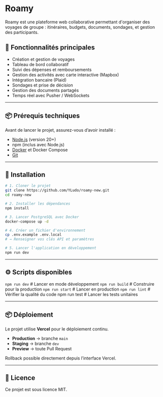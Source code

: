 
# Roamy

Roamy est une plateforme web collaborative permettant d'organiser des voyages de groupe : itinéraires, budgets, documents, sondages, et gestion des participants.

## 🚀 Fonctionnalités principales

- Création et gestion de voyages
- Tableau de bord collaboratif
- Suivi des dépenses et remboursements
- Gestion des activités avec carte interactive (Mapbox)
- Intégration bancaire (Plaid)
- Sondages et prise de décision
- Gestion des documents partagés
- Temps réel avec Pusher / WebSockets

---

## 📦 Prérequis techniques

Avant de lancer le projet, assurez-vous d’avoir installé :

- [Node.js](https://nodejs.org/) (version 20+)
- npm (inclus avec Node.js)
- [Docker](https://www.docker.com/) et Docker Compose
- [Git](https://git-scm.com/)

---

## 🔧 Installation

```bash
# 1. Cloner le projet
git clone https://github.com/YLudo/roamy-new.git
cd roamy-new

# 2. Installer les dépendances
npm install

# 3. Lancer PostgreSQL avec Docker
docker-compose up -d

# 4. Créer un fichier d'environnement
cp .env.example .env.local
# → Renseigner vos clés API et paramètres

# 5. Lancer l'application en développement
npm run dev
```

---

## ⚙️ Scripts disponibles
`npm run dev` # Lancer en mode développement
`npm run build` # Construire pour la production
`npm run start` # Lancer en production 
`npm run lint` # Vérifier la qualité du code npm run test  # Lancer les tests unitaires

---

## 📦 Déploiement

Le projet utilise **Vercel** pour le déploiement continu.
-   **Production** → branche `main`
-   **Staging** → branche `dev`
-   **Preview** → toute Pull Request

Rollback possible directement depuis l’interface Vercel.

---

## 📜 Licence
Ce projet est sous licence MIT.